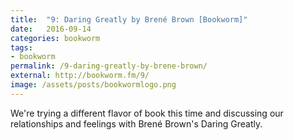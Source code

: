 ```yaml
---
title:  "9: Daring Greatly by Brené Brown [Bookworm]"
date:   2016-09-14
categories: bookworm
tags:
- bookworm
permalink: /9-daring-greatly-by-brene-brown/
external: http://bookworm.fm/9/
image: /assets/posts/bookwormlogo.png
---
```

We're trying a different flavor of book this time and discussing our relationships and feelings with Brené Brown's Daring Greatly.
<!--more-->